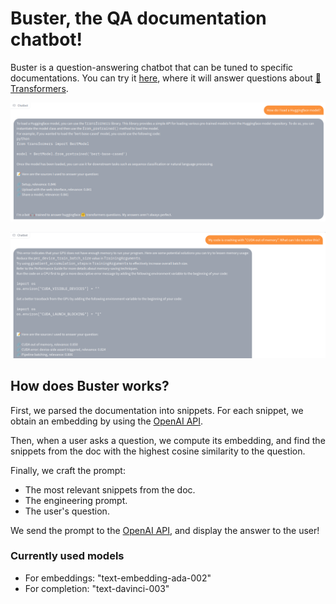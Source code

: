# Buster, the QA documentation chatbot!

Buster is a question-answering chatbot that can be tuned to specific documentations. You can try it [here](https://huggingface.co/spaces/jerpint/buster), where it will answer questions about [🤗 Transformers](https://huggingface.co/docs/transformers/index).


![Question: How do I load a Huggingface model?](buster/imgs/qa_web_load.png)

![Question: My code is crashing with "CUDA out of memory". What can I do to solve this?](buster/imgs/qa_web_oom.png)

## How does Buster works?

First, we parsed the documentation into snippets. For each snippet, we obtain an embedding by using the [OpenAI API](https://beta.openai.com/docs/guides/embeddings/what-are-embeddings).

Then, when a user asks a question, we compute its embedding, and find the snippets from the doc with the highest cosine similarity to the question.

Finally, we craft the prompt:
- The most relevant snippets from the doc.
- The engineering prompt.
- The user's question.

We send the prompt to the [OpenAI API](https://beta.openai.com/docs/api-reference/completions), and display the answer to the user!

### Currently used models

- For embeddings: "text-embedding-ada-002"
- For completion: "text-davinci-003"
